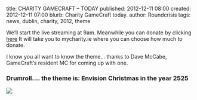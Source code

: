 title: CHARITY GAMECRAFT – TODAY
published: 2012-12-11 08:00
created: 2012-12-11 07:00
blurb: Charity GameCraft today.
author: Roundcrisis
tags: news, dublin, charity, 2012, theme

We’ll start the live streaming at 9am. Meanwhile you can donate by clicking [here](http://www.mycharity.ie/event/charitygamecraft) It will take you to mycharity.ie where you can choose how much to donate.

I know you all want to know the theme… thanks to Dave McCabe, GameCraft’s resident MC for coming up with one.

### Drumroll…. the theme is: Envision Christmas in the year 2525

<img src="http://dublingamecraft.com/wp-content/uploads/2012/12/image-300x270.jpeg">